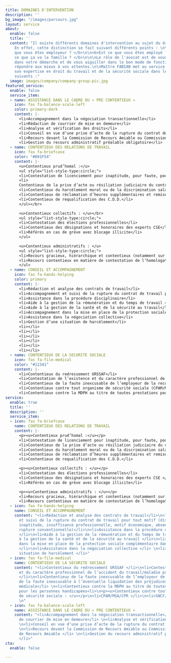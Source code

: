 ```yaml
---
title: DOMAINES D'INTERVENTION
description: ''
bg_image: "/images/parcours.jpg"
layout: service
about:
  enable: false
  title: ''
  content: "Il existe différents domaines d'intervention au sujet du droit du travail.
    En effet, cette distinction se fait suivant différents points : \n\n\n<b>Est ce
    que vous êtes employeur ? </b>\n\n<b>Est ce que vous êtes employé ? </b>\n\n<b>Est
    ce que ça va la famille ? </b>\n\n\nLe rôle de l'avocat est de vous accompagner
    dans votre démarche et de vous aiguiller dans le bon mode de fonctionnement pour
    répondre aux mieux à vos attentes.\n\nMaître FABIAN met au service de ses clients
    son expertise en droit du travail et de la sécurité sociale dans les domaines
    suivants :"
  image: images/company/company-group-pic.jpg
featured_service:
  enable: false
  service_item:
  - name: ASSISTANCE DANS LE CADRE DU « PRE CONTENTIEUX »
    icon: fas fa-balance-scale-left
    color: primary-dark
    content: |-
      <li>Accompagnement dans la négociation transactionnelle</li>
      <li>Rédaction de courrier de mise en demeure</li>
      <li>Analyse et vérification des droits</li>
      <li>Conseil en vue d’une prise d’acte de la rupture du contrat de travail</li>
      <li>Recours devant la Commission de Recours Amiable ou Commission Médicale de Recours Amiable</li>
      <li>Gestion du recours administratif préalable obligatoire</li>
  - name: CONTENTIEUX DES RELATIONS DE TRAVAIL
    icon: fas fa-briefcase
    color: "#001F54"
    content: |-
      <u>Contentieux prud’homal :</u>
      <ul style="list-style-type:circle;">
      <li>Contestation de licenciement pour inaptitude, pour faute, pour insuffisance professionnelle, pour motif économique</li>
      <li>
      Contentieux de la prise d’acte ou résiliation judiciaire du contrat de travail</li>
      <li>Contentieux du harcèlement moral ou de la discrimination salariale / syndicale</li>
      <li>Contentieux de réclamation d’heures supplémentaires et remise en cause de forfait jours</li>
      <li>Contentieux de requalification des C.D.D.</li>
      </ul></br>

      <u>Contentieux collectifs : </u></br>
      <ul style="list-style-type:circle;">
      <li>Contestation des élections professionnelles</li>
      <li>Contentieux des désignations et honoraires des experts CSE</li>
      <li>Référés en cas de grève avec blocage illicite</li>
      </ul>

      <u>Contentieux administratifs : </u>
      <ul style="list-style-type:circle;">
      <li>Recours gracieux, hiérarchique et contentieux (notamment sur les procédures de licenciement de représentants du personnel)</li>
      <li>Recours contentieux en matière de contestation de l’homologation/validation d’un PSE</li>
      </ul>
  - name: CONSEIL ET ACCOMPAGNEMENT
    icon: fas fa-hands-helping
    color: primary
    content: |-
      <li>Rédaction et analyse des contrats de travail</li>
      <li>Accompagnement et suivi de la rupture du contrat de travail pour tout motif (disciplinaire, inaptitude, insuffisance professionnelle, motif économique, absence prolongée, rupture conventionnelle) </li>
      <li>Assistance dans la procédure disciplinaire</li>
      <li>Aide à la gestion de la rémunération et du temps de travail </li>
      <li>Aide à la gestion de la santé et de la sécurité au travail</li>
      <li>Accompagnement dans la mise en place de la protection sociale complémentaire dans l’entreprise</li>
      <li>Assistance dans la négociation collective</li>
      <li>Gestion d’une situation de harcèlement</li>
      <li></li>
      <li></li>
      <li></li>
      <li></li>
      <li></li>
      <li></li>
  - name: CONTENTIEUX DE LA SECURITE SOCIALE
    icon: fas fa-file-medical
    color: "#12341"
    content: |-
      <li>Contentieux du redressement URSSAF</li>
      <li>Contestation de l’existence et du caractère professionnel de l’accident du travail/maladie professionnelle</li>
      <li>Contentieux de la faute inexcusable de l’employeur de la reconnaissance de la faute inexcusable à l’éventuelle liquidation des préjudices après expertise médicale</li>
      <li>Contentieux contre tout organisme de sécurité sociale (CPAM/MSA, CAF,CARSAT)</li>
      <li>Contentieux contre la MDPH au titre de toutes prestations pour les personnes handicapées</li>
service:
  enable: true
  title: ''
  description: ''
  service_item:
  - icon: fas fa-briefcase
    name: CONTENTIEUX DES RELATIONS DE TRAVAIL
    content: |-
      <p><u>Contentieux prud’homal :</u></p>
      <li>Contestation de licenciement pour inaptitude, pour faute, pour insuffisance professionnelle, pour motif économique </li>
      <li>Contentieux de la prise d’acte ou résiliation judiciaire du contrat de travail</li>
      <li>Contentieux du harcèlement moral ou de la discrimination salariale / syndicale</li>
      <li>Contentieux de réclamation d’heures supplémentaires et remise en cause de forfait jours </li>
      <li>Contentieux de requalification des C.D.D.</li>

      <p><u>Contentieux collectifs : </u></p>
      <li>Contestation des élections professionnelles</li>
      <li>Contentieux des désignations et honoraires des experts CSE </li>
      <li>Référés en cas de grève avec blocage illicite</li>

      <p><u>Contentieux administratifs : </u></p>
      <li>Recours gracieux, hiérarchique et contentieux (notamment sur les procédures de licenciement de représentants du personnel) </li>
      <li>Recours contentieux en matière de contestation de l’homologation/validation d’un PSE</li>
  - icon: fas fa-hands-helping
    name: CONSEIL ET ACCOMPAGNEMENT
    content: "<li>Rédaction et analyse des contrats de travail</li>\n<li>Accompagnement
      et suivi de la rupture du contrat de travail pour tout motif (disciplinaire,
      inaptitude, insuffisance professionnelle, motif économique, absence prolongée,
      rupture conventionnelle)</li>\n<li>Assistance dans la procédure disciplinaire
      </li>\n<li>Aide à la gestion de la rémunération et du temps de travail </li>\n<li>Aide
      à la gestion de la santé et de la sécurité au travail </li>\n<li>Accompagnement
      dans la mise en place de la protection sociale complémentaire dans l’entreprise
      </li>\n<li>Assistance dans la négociation collective </li> \n<li>Gestion d’une
      situation de harcèlement </li>"
  - icon: fas fa-file-medical
    name: CONTENTIEUX DE LA SECURITE SOCIALE
    content: "<li>Contentieux du redressement URSSAF </li>\n<li>Contestation de l’existence
      et du caractère professionnel de l’accident du travail/maladie professionnelle
      </li>\n<li>Contentieux de la faute inexcusable de l’employeur de la reconnaissance
      de la faute inexcusable à l’éventuelle liquidation des préjudices après expertise
      médicale</li> \n<li>Contentieux contre la MDPH au titre de toutes prestations
      pour les personnes handicapées<li>\n<p><u>Contentieux contre tout organisme
      de sécurité sociale : </u></p>\n<li>CPAM/MSA/CPR </li>\n<li>SNCF/CAMIEG</li>\n<li>CAF</li>\n<li>CARSAT</li>
      \n"
  - icon: fas fa-balance-scale-left
    name: ASSISTANCE DANS LE CADRE DU « PRE CONTENTIEUX »
    content: "<li>Accompagnement dans la négociation transactionnelle</li> <li>Rédaction
      de courrier de mise en demeure</li> \n<li>Analyse et vérification des droits</li>
      \n<li>Conseil en vue d’une prise d’acte de la rupture du contrat de travail</li>
      \n<li>Recours devant la Commission de Recours Amiable ou Commission Médicale
      de Recours Amiable </li> \n<li>Gestion du recours administratif préalable obligatoire
      </li>"
cta:
  enable: false

---
```

